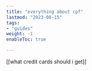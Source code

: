 ```yaml
---
title: "everything about cpf"
lastmod: "2023-08-15"
tags:
- "guides"
weight: -1
enableToc: true

---
```


[[what credit cards should i get]]